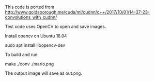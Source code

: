 This code is ported from  http://www.goldsborough.me/cuda/ml/cudnn/c++/2017/10/01/14-37-23-convolutions_with_cudnn/

Test code uses OpenCV to open and save images. 

Install opencv on Ubuntu 18.04 

sudo apt install libopencv-dev 

To build and run 

make
./conv ./mario.png

The output image will save as out.png.
